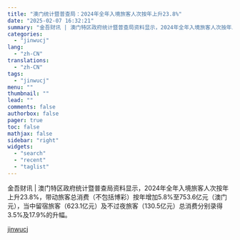 ```yaml
---
title: "澳门统计暨普查局：2024年全年入境旅客人次按年上升23.8%"
date: "2025-02-07 16:32:21"
summary: "金吾财讯 | 澳门特区政府统计暨普查局资料显示，2024年全年入境旅客人次按年上升23.8%，带动旅..."
categories:
  - "jinwucj"
lang:
  - "zh-CN"
translations:
  - "zh-CN"
tags:
  - "jinwucj"
menu: ""
thumbnail: ""
lead: ""
comments: false
authorbox: false
pager: true
toc: false
mathjax: false
sidebar: "right"
widgets:
  - "search"
  - "recent"
  - "taglist"
---
```


金吾财讯 | 澳门特区政府统计暨普查局资料显示，2024年全年入境旅客人次按年上升23.8%，带动旅客总消费（不包括博彩）按年增加5.8%至753.6亿元（澳门元），当中留宿旅客（623.1亿元）及不过夜旅客（130.5亿元）总消费分别录得3.5%及17.9%的升幅。

[jinwucj](https://sky.szfiu.com/info/hk/details/265614310)
